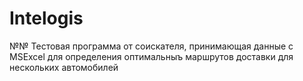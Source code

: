 # Intelogis
№№ Тестовая программа от соискателя, принимающая данные с MSExcel для определения оптимальныъ маршрутов доставки для нескольких автомобилей
